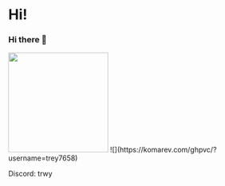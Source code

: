 # Hi!
### Hi there 👋
<img src="https://lanyard-profile-readme.vercel.app/api/354427199023218689?animated=true" height=200px/>
![](https://komarev.com/ghpvc/?username=trey7658)

Discord: trwy
